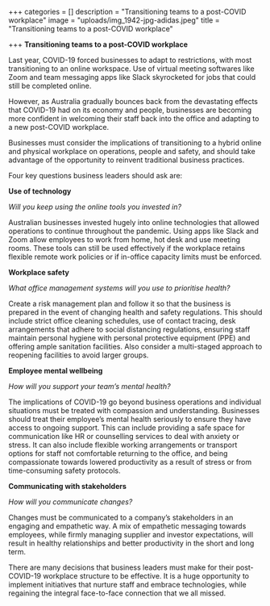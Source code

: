 +++
categories = []
description = "Transitioning teams to a post-COVID workplace"
image = "uploads/img_1942-jpg-adidas.jpeg"
title = "Transitioning teams to a post-COVID workplace"

+++
**Transitioning teams to a post-COVID workplace**

Last year, COVID-19 forced businesses to adapt to restrictions, with most transitioning to an online workspace. Use of virtual meeting softwares like Zoom and team messaging apps like Slack skyrocketed for jobs that could still be completed online.

However, as Australia gradually bounces back from the devastating effects that COVID-19 had on its economy and people, businesses are becoming more confident in welcoming their staff back into the office and adapting to a new post-COVID workplace.

Businesses must consider the implications of transitioning to a hybrid online and physical workplace on operations, people and safety, and should take advantage of the opportunity to reinvent traditional business practices.

Four key questions business leaders should ask are:

**Use of technology**

_Will you keep using the online tools you invested in?_

Australian businesses invested hugely into online technologies that allowed operations to continue throughout the pandemic. Using apps like Slack and Zoom allow employees to work from home, hot desk and use meeting rooms. These tools can still be used effectively if the workplace retains flexible remote work policies or if in-office capacity limits must be enforced.

**Workplace safety**

_What office management systems will you use to prioritise health?_

Create a risk management plan and follow it so that the business is prepared in the event of changing health and safety regulations. This should include strict office cleaning schedules, use of contact tracing, desk arrangements that adhere to social distancing regulations, ensuring staff maintain personal hygiene with personal protective equipment (PPE) and offering ample sanitation facilities. Also consider a multi-staged approach to reopening facilities to avoid larger groups.

**Employee mental wellbeing**

_How will you support your team’s mental health?_

The implications of COVID-19 go beyond business operations and individual situations must be treated with compassion and understanding. Businesses should treat their employee’s mental health seriously to ensure they have access to ongoing support. This can include providing a safe space for communication like HR or counselling services to deal with anxiety or stress. It can also include flexible working arrangements or transport options for staff not comfortable returning to the office, and being compassionate towards lowered productivity as a result of stress or from time-consuming safety protocols.

**Communicating with stakeholders**

_How will you communicate changes?_

Changes must be communicated to a company’s stakeholders in an engaging and empathetic way. A mix of empathetic messaging towards employees, while firmly managing supplier and investor expectations, will result in healthy relationships and better productivity in the short and long term.

There are many decisions that business leaders must make for their post-COVID-19 workplace structure to be effective. It is a huge opportunity to implement initiatives that nurture staff and embrace technologies, while regaining the integral face-to-face connection that we all missed.